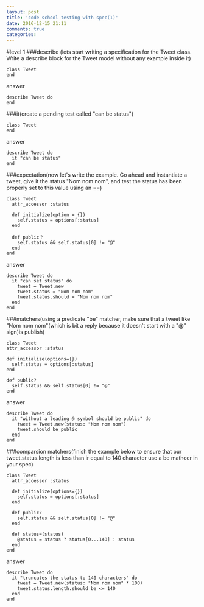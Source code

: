 ```yaml
---
layout: post
title: 'code school testing with spec(1)'
date: 2016-12-15 21:11
comments: true
categories: 
---
```

#level 1
###describe (lets start writing a specification for the Tweet class. Write a describe block for the Tweet model without any example inside it)
```
class Tweet 
end
```
answer
```
describe Tweet do 
end
```
###it(create a pending test called "can be status")
```
class Tweet 
end
```
answer 
```
describe Tweet do 
  it "can be status" 
end
```
###expectation(now let's write the example. Go ahead and instantiate a tweet, give it the status "Nom nom nom", and test the status has been properly set to this value using an ==)
```
class Tweet 
  attr_accessor :status 
  
  def initialize(option = {})
    self.status = options[:status]
  end
  
  def public？
    self.status && self.status[0] != "@"
  end
end
```
answer 
```
describe Tweet do 
  it "can set status" do 
    tweet = Tweet.new 
    tweet.status = "Nom nom nom"
    tweet.status.should = "Nom nom nom"
  end
end
```
###matchers(using a predicate "be" matcher, make sure that a tweet like "Nom nom nom"(which is bit a reply because it doesn't start with a "@" sign)is publish) 
```
class Tweet
attr_accessor :status 

def initialize(options={})
  self.status = options[:status]
end

def public? 
  self.status && self.status[0] != "@" 
end
```
answer 
```
describe Tweet do 
  it "without a leading @ symbol should be public" do 
    tweet = Tweet.new(status: "Nom nom nom")
    tweet.should be_public
  end
end
```
###comparsion matchers(finish the example below to ensure that our tweet.status.length is less than ir equal to 140 character use a be mathcer in your spec)
```
class Tweet
  attr_accessor :status

  def initialize(options={})
    self.status = options[:status]
  end

  def public?
    self.status && self.status[0] != "@"                                 
  end

  def status=(status)
    @status = status ? status[0...140] : status
  end
end
```
answer 
```
describe Tweet do 
  it "truncates the status to 140 characters" do 
    tweet = Tweet.new(status: "Nom nom nom" * 100)
    tweet.status.length.should be <= 140 
  end
end
```

